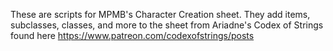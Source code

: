 These are scripts for MPMB's Character Creation sheet.
They add items, subclasses, classes, and more to the sheet from Ariadne's Codex of Strings found here https://www.patreon.com/codexofstrings/posts
